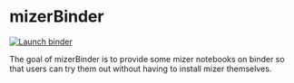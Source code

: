 
# mizerBinder

<!-- badges: start -->
[![Launch binder](https://mybinder.org/badge_logo.svg)](https://mybinder.org/v2/gh/gustavdelius/mizerBinder/master)
<!-- badges: end -->

The goal of mizerBinder is to provide some mizer notebooks on binder so that
users can try them out without having to install mizer themselves.
